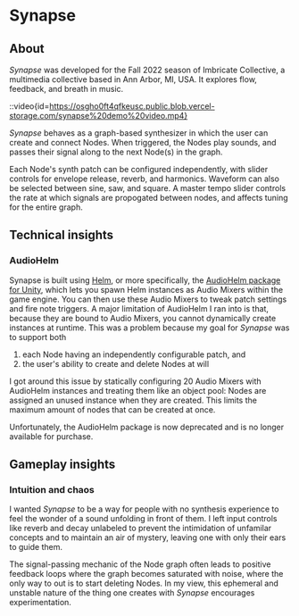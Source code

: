 # Synapse

## About

*Synapse* was developed for the Fall 2022 season of Imbricate Collective, a multimedia collective based in Ann Arbor, MI, USA. It explores flow, feedback, and breath in music.

::video{id=https://osgho0ft4qfkeusc.public.blob.vercel-storage.com/synapse%20demo%20video.mp4}

*Synapse* behaves as a graph-based synthesizer in which the user can create and connect Nodes. When triggered, the Nodes play sounds, and passes their signal along to the next Node(s) in the graph.

Each Node's synth patch can be configured independently, with slider controls for envelope release, reverb, and harmonics. Waveform can also be selected between sine, saw, and square. A master tempo slider controls the rate at which signals are propogated between nodes, and affects tuning for the entire graph.

## Technical insights

### AudioHelm

Synapse is built using [Helm](https://tytel.org/audiohelm/), or more specifically, the [AudioHelm package for Unity](https://tytel.org/audiohelm/), which lets you spawn Helm instances as Audio Mixers within the game engine. You can then use these Audio Mixers to tweak patch settings and fire note triggers. A major limitation of AudioHelm I ran into is that, because they are bound to Audio Mixers, you cannot dynamically create instances at runtime. This was a problem because my goal for *Synapse* was to support both

1. each Node having an independently configurable patch, and
1. the user's ability to create and delete Nodes at will

I got around this issue by statically configuring 20 Audio Mixers with AudioHelm instances and treating them like an object pool: Nodes are assigned an unused instance when they are created. This limits the maximum amount of nodes that can be created at once.

Unfortunately, the AudioHelm package is now deprecated and is no longer available for purchase.

## Gameplay insights

### Intuition and chaos

I wanted *Synapse* to be a way for people with no synthesis experience to feel the wonder of a sound unfolding in front of them. I left input controls like reverb and decay unlabeled to prevent the intimidation of unfamilar concepts and to maintain an air of mystery, leaving one with only their ears to guide them.

The signal-passing mechanic of the Node graph often leads to positive feedback loops where the graph becomes saturated with noise, where the only way to out is to start deleting Nodes. In my view, this ephemeral and unstable nature of the thing one creates with *Synapse* encourages experimentation.